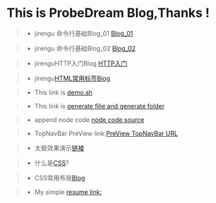 # This is ProbeDream Blog,Thanks !
> * jirengu 命令行基础Blog_01 [Blog_01](https://charliesmith97.github.io/Blog/Work/%E9%A5%A5%E4%BA%BA%E8%B0%B7%E5%91%BD%E4%BB%A4%E8%A1%8C%E5%9F%BA%E7%A1%80Blog(%E4%B8%8A).html)

> * jirengu 命令行基础Blog_02 [Blog_02](https://charliesmith97.github.io/Blog/Work/%E9%A5%A5%E4%BA%BA%E8%B0%B7%E5%91%BD%E4%BB%A4%E8%A1%8C%E5%9F%BA%E7%A1%80Blog(%E4%B8%8B).html)

> * jirenguHTTP入门Blog [HTTP入门](https://charliesmith97.github.io/Blog/Work/%E9%A5%A5%E4%BA%BA%E8%B0%B7HTTP%E5%85%A5%E9%97%A8Blog.html) 

> * jirengu[HTML常用标签Blog](https://charliesmith97.github.io/Blog/Work/HTML%E5%B8%B8%E7%94%A8%E6%A0%87%E7%AD%BEBlog.html)

> * This link is [demo.sh](https://github.com/CharlieSmith97/Blog/blob/master/code%20source/demo.sh) 

> * This link is [generate filie and generate folder](https://github.com/CharlieSmith97/Blog/tree/master/code%20source/123) 

> * append node code [node code  source](https://github.com/CharlieSmith97/Blog/blob/master/code%20source/node-demo/server.js)

> * TopNavBar PreView link:[PreView TopNavBar URL](https://charliesmith97.github.io/Blog/code%20source/resume.html)

> * 太极效果演示[链接](https://charliesmith97.github.io/Blog/code%20source/taiji.html)

> * 什么是[CSS](https://charliesmith97.github.io/Blog/Work/%E4%BB%80%E4%B9%88%E6%98%AFCSS.html)?

> * CSS常用布局[Blog](https://charliesmith97.github.io/Blog/Work/CSS%E5%B8%83%E5%B1%80Blog.html)

> * My simple [resume link:](https://charliesmith97.github.io/Blog/myCode%20source/resume.html) 
